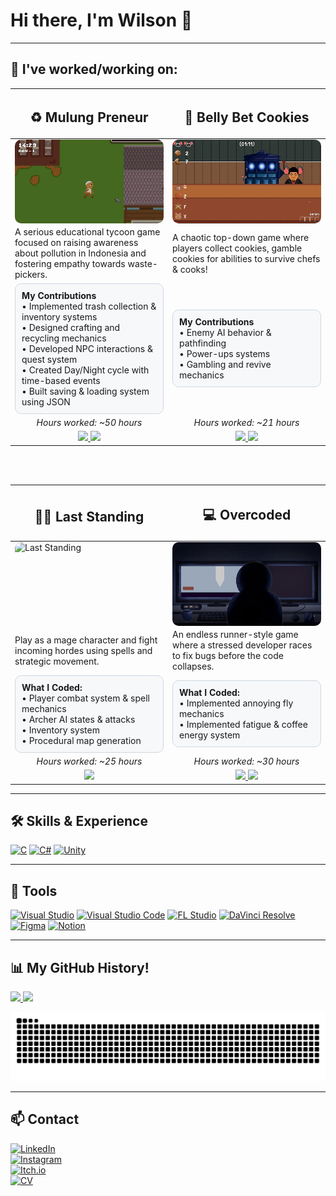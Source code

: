 <h1>Hi there, I'm Wilson 👋  </h1> 

---

<h2>📂 I've worked/working on:</h2>

<table width="100%">
  <thead>
    <tr>
      <th width="50%">
        <h2>♻️ Mulung Preneur</h2>
      </th>
      <th width="50%">
        <h2>🍪 Belly Bet Cookies</h2>
      </th>
    </tr>
  </thead>
  <tbody>
    <tr>
      <td>
        <div style="aspect-ratio:16/9; overflow:hidden; border-radius:10px;">
          <img src="https://github.com/wi1wil/wi1wil/raw/main/MulungPreneur.gif" 
               alt="Mulung Preneur" style="width:100%; height:100%; object-fit:cover;"/>
        </div>
      </td>
      <td>
        <div style="aspect-ratio:16/9; overflow:hidden; border-radius:10px;">
          <img src="https://github.com/wi1wil/wi1wil/raw/main/BBC.gif" 
               alt="Belly Bet Cookies" style="width:100%; height:100%; object-fit:cover;"/>
        </div>
      </td>
    </tr>
    <tr>
      <td>
        A serious educational tycoon game focused on raising awareness about pollution in Indonesia and fostering empathy towards waste-pickers.
      </td>
      <td>
        A chaotic top-down game where players collect cookies, gamble cookies for abilities to survive chefs & cooks!
      </td>
    </tr>
    <tr>
      <td>
        <div style="padding:10px; border:1px solid #d0d7de; border-radius:10px; background:#f6f8fa; text-align:left;">
          <b>My Contributions</b><br>
          • Implemented trash collection & inventory systems<br>
          • Designed crafting and recycling mechanics<br>
          • Developed NPC interactions & quest system<br>
          • Created Day/Night cycle with time-based events<br>
          • Built saving & loading system using JSON<br>
        </div>
      </td>
      <td>
        <div style="padding:10px; border:1px solid #d0d7de; border-radius:10px; background:#f6f8fa; text-align:left;">
          <b>My Contributions</b><br>
          • Enemy AI behavior & pathfinding<br>
          • Power-ups systems<br>
          • Gambling and revive mechanics<br>
        </div>
      </td>
    </tr>
    <tr>
      <td align="center"><i>Hours worked: ~50 hours</i></td>
      <td align="center"><i>Hours worked: ~21 hours</i></td>
    </tr>
       <tr>
        <td align="center">
          <a href="https://github.com/wi1wil/MulungPreneur">
            <img src="https://img.shields.io/badge/Read%20More-181717?style=for-the-badge&logo=github&logoColor=white"/>
          </a>
          <a href="https://wi1wil.itch.io/mulungpreneur">
            <img src="https://img.shields.io/badge/Play%20Game-FF0000?style=for-the-badge&logo=itch.io&logoColor=white"/>
          </a>
        </td>
        <td align="center">
          <a href="https://github.com/wi1wil/brackeys-gamejam">
            <img src="https://img.shields.io/badge/Read%20More-181717?style=for-the-badge&logo=github&logoColor=white"/>
          </a>
          <a href="https://kangmantul.itch.io/rat-the-cookies-maniac">
            <img src="https://img.shields.io/badge/Play%20Game-FF0000?style=for-the-badge&logo=itch.io&logoColor=white"/>
          </a>
        </td>
      </tr>
  </tbody>
</table>

<br><br>

<table width="100%">
  <thead>
    <tr>
      <th width="50%">
        <h2>🧙‍♂️ Last Standing</h2>
      </th>
      <th width="50%">
        <h2>💻 Overcoded</h2>
      </th>
    </tr>
  </thead>
  <tbody>
    <tr>
      <td>
        <div style="aspect-ratio:16/9; overflow:hidden; border-radius:10px;">
          <img src="https://github.com/wi1wil/wi1wil/raw/main/LST.gif" 
               alt="Last Standing" style="width:100%; height:100%; object-fit:cover;"/>
        </div>
      </td>
      <td>
        <div style="aspect-ratio:16/9; overflow:hidden; border-radius:10px;">
          <img src="https://github.com/wi1wil/wi1wil/raw/main/Overcoded.gif" 
               alt="Overcoded" style="width:100%; height:100%; object-fit:cover;"/>
        </div>
      </td>
    </tr>
    <tr>
      <td>Play as a mage character and fight incoming hordes using spells and strategic movement.</td>
      <td>An endless runner-style game where a stressed developer races to fix bugs before the code collapses.</td>
    </tr>
    <tr>
      <td>
        <div style="padding:10px; border:1px solid #d0d7de; border-radius:10px; background:#f6f8fa; text-align:left;">
          <b>What I Coded:</b><br>
          • Player combat system & spell mechanics<br>
          • Archer AI states & attacks <br>
          • Inventory system<br>
          • Procedural map generation<br>
        </div>
      </td>
      <td>
        <div style="padding:10px; border:1px solid #d0d7de; border-radius:10px; background:#f6f8fa; text-align:left;">
          <b>What I Coded:</b><br>
          • Implemented annoying fly mechanics<br>
          • Implemented fatigue & coffee energy system<br>
        </div>
      </td>
    </tr>
    <tr>
      <td align="center"><i>Hours worked: ~25 hours</i></td>
      <td align="center"><i>Hours worked: ~30 hours</i></td>
    </tr>
      <tr>
        <td align="center">
          <a href="https://github.com/wi1wil/LST">
            <img src="https://img.shields.io/badge/Read%20More-181717?style=for-the-badge&logo=github&logoColor=white"/>
          </a>
        </td>
        <td align="center">
          <a href="https://github.com/rchtr-chn/Overcoded">
            <img src="https://img.shields.io/badge/Read%20More-181717?style=for-the-badge&logo=github&logoColor=white"/>
          </a>
          <a href="https://rchtr-chn.itch.io/overcoded">
            <img src="https://img.shields.io/badge/Play%20Game-FF0000?style=for-the-badge&logo=itch.io&logoColor=white"/>
          </a>
        </td>
      </tr>
  </tbody>
</table>

---

## 🛠️ Skills & Experience
[![C](https://img.shields.io/badge/C-00599C?style=for-the-badge&logo=c&logoColor=white)](https://en.wikipedia.org/wiki/C_(programming_language)) 
[![C#](https://custom-icon-badges.demolab.com/badge/C%23-239120.svg?logo=cs&logoColor=white&style=for-the-badge)](https://learn.microsoft.com/en-us/dotnet/csharp/) 
[![Unity](https://img.shields.io/badge/Unity-100000?style=for-the-badge&logo=unity&logoColor=white)](https://unity.com/)

---

## 🔧 Tools
[![Visual Studio](https://custom-icon-badges.demolab.com/badge/Visual%20Studio-5C2D91.svg?logo=visualstudio&logoColor=white&style=for-the-badge)](https://visualstudio.microsoft.com/)
[![Visual Studio Code](https://custom-icon-badges.demolab.com/badge/Visual%20Studio%20Code-0078d7.svg?logo=visualstudiocode&logoColor=white&style=for-the-badge)](https://code.visualstudio.com/)
[![FL Studio](https://custom-icon-badges.demolab.com/badge/FL%20Studio-20232A.svg?logo=flstudio&logoColor=FF6F00&style=for-the-badge)](https://www.image-line.com/)
[![DaVinci Resolve](https://custom-icon-badges.demolab.com/badge/DaVinci%20Resolve-233A51.svg?logo=davinci-resolve&logoColor=white&style=for-the-badge)](https://www.blackmagicdesign.com/products/davinciresolve)
[![Figma](https://custom-icon-badges.demolab.com/badge/Figma-F24E1E.svg?logo=figma&logoColor=white&style=for-the-badge)](https://www.figma.com/)
[![Notion](https://custom-icon-badges.demolab.com/badge/Notion-000000.svg?logo=notion&logoColor=white&style=for-the-badge)](https://www.notion.so/)

---



## 📊 My GitHub History!
<a href="https://github.com/anuraghazra/github-readme-stats">
  <img height="180em" src="https://github-readme-stats-lake-sigma-71.vercel.app/api?username=wi1wil&show_icons=true&theme=tokyonight&hide_border=true&count_private=true" />
</a>
<a href="https://github.com/anuraghazra/github-readme-stats">
  <img height="180em" src="https://github-readme-stats-lake-sigma-71.vercel.app/api/top-langs/?username=wi1wil&layout=compact&theme=tokyonight&hide_border=true" />
</a>

![GitHub Snake](https://raw.githubusercontent.com/wi1wil/wi1wil/output/github-contribution-grid-snake.svg)

---

## 📫 Contact  
[![LinkedIn](https://custom-icon-badges.demolab.com/badge/LinkedIn-0A66C2?logo=linkedin-white&logoColor=fff)](https://www.linkedin.com/in/wilson-halim-5144702aa/)  
[![Instagram](https://img.shields.io/badge/Instagram-%23E4405F.svg?logo=Instagram&logoColor=white)](https://www.instagram.com/__wil.h/)  
[![Itch.io](https://img.shields.io/badge/itch.io-%23FF0B34.svg?logo=Itch.io&logoColor=white)](https://wi1wil.itch.io/)  
[![CV](https://img.shields.io/badge/CV-4285F4?logo=googledrive&logoColor=white)](https://drive.google.com/file/d/1u1SjTI79J-GcrNi6KBESl67NUspypqvc/view?usp=drive_link)
